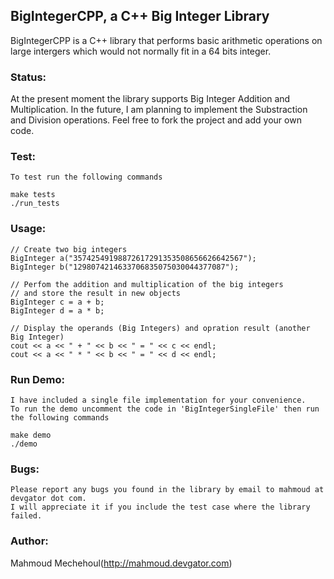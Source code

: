 BigIntegerCPP, a C++ Big Integer Library
----------------------------------------

BigIntegerCPP is a C++ library that performs basic arithmetic operations on large intergers which would not normally fit in a 64 bits integer.

### Status:

At the present moment the library supports Big Integer Addition and Multiplication.
In the future, I am planning to implement the Substraction and Division operations.
Feel free to fork the project and add your own code. 

### Test:

	To test run the following commands

	make tests
	./run_tests
	
### Usage:

	// Create two big integers
	BigInteger a("35742549198872617291353508656626642567");
	BigInteger b("1298074214633706835075030044377087");
	
	// Perfom the addition and multiplication of the big integers
	// and store the result in new objects
	BigInteger c = a + b;
	BigInteger d = a * b;

	// Display the operands (Big Integers) and opration result (another Big Integer)
	cout << a << " + " << b << " = " << c << endl;
	cout << a << " * " << b << " = " << d << endl;
	
### Run Demo:

	I have included a single file implementation for your convenience.
	To run the demo uncomment the code in 'BigIntegerSingleFile' then run the following commands
	
	make demo
	./demo
	
### Bugs:

	Please report any bugs you found in the library by email to mahmoud at devgator dot com.
	I will appreciate it if you include the test case where the library failed.
	
### Author:

Mahmoud Mechehoul(http://mahmoud.devgator.com)